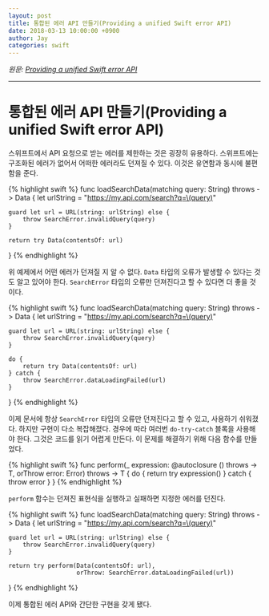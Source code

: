 ```yaml
---
layout: post
title: 통합된 에러 API 만들기(Providing a unified Swift error API)
date: 2018-03-13 10:00:00 +0900
author: Jay
categories: swift
---
```


*원문: [Providing a unified Swift error API](https://www.swiftbysundell.com/posts/providing-a-unified-swift-error-api)*

---

# 통합된 에러 API 만들기(Providing a unified Swift error API)

스위프트에서 API 요청으로 받는 에러를 제한하는 것은 굉장히 유용하다.
스위프트에는 구조화된 에러가 없어서 어떠한 에러라도 던져질 수 있다. 이것은 유연함과 동시에 불편함을 준다.

{% highlight swift %}
func loadSearchData(matching query: String) throws -> Data {
    let urlString = "https://my.api.com/search?q=\(query)"

    guard let url = URL(string: urlString) else {
        throw SearchError.invalidQuery(query)
    }

    return try Data(contentsOf: url)
}
{% endhighlight %}

위 예제에서 어떤 에러가 던져질 지 알 수 없다. `Data` 타입의 오류가 발생할 수 있다는 것도 알고 있어야 한다.
`SearchError` 타입의 오류만 던져진다고 할 수 있다면 더 좋을 것이다.

{% highlight swift %}
func loadSearchData(matching query: String) throws -> Data {
    let urlString = "https://my.api.com/search?q=\(query)"

    guard let url = URL(string: urlString) else {
        throw SearchError.invalidQuery(query)
    }

    do {
        return try Data(contentsOf: url)
    } catch {
        throw SearchError.dataLoadingFailed(url)
    }
}
{% endhighlight %}

이제 문서에 항상 `SearchError` 타입의 오류만 던져진다고 할 수 있고, 사용하기 쉬워졌다.
하지만 구현이 다소 복잡해졌다. 경우에 따라 여러번 `do-try-catch` 블록을 사용해야 한다. 그것은 코드를 읽기 어렵게 만든다.
이 문제를 해결하기 위해 다음 함수를 만들었다.

{% highlight swift %}
func perform(_ expression: @autoclosure () throws -> T,
                orThrow error: Error) throws -> T {
    do {
        return try expression()
    } catch {
        throw error
    }
}
{% endhighlight %}

`perform` 함수는 던져진 표현식을 실행하고 실패하면 지정한 에러를 던진다.

{% highlight swift %}
func loadSearchData(matching query: String) throws -> Data {
    let urlString = "https://my.api.com/search?q=\(query)"

    guard let url = URL(string: urlString) else {
        throw SearchError.invalidQuery(query)
    }

    return try perform(Data(contentsOf: url),
                       orThrow: SearchError.dataLoadingFailed(url))
}
{% endhighlight %}

이제 통합된 에러 API와 간단한 구현을 갖게 됐다.
